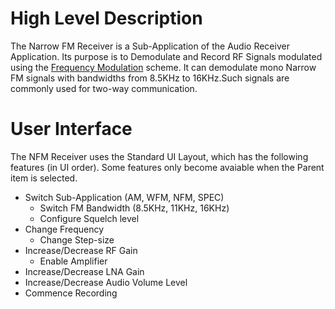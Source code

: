 # High Level Description
The Narrow FM Receiver is a Sub-Application of the Audio Receiver Application.
Its purpose is to Demodulate and Record RF Signals modulated using the [Frequency Modulation](https://en.wikipedia.org/wiki/Frequency_modulation) scheme. It can demodulate mono Narrow FM signals with bandwidths from 8.5KHz to 16KHz.Such signals are commonly used for two-way communication.

# User Interface 
The NFM Receiver uses the Standard UI Layout, which has the following features (in UI order). Some features only become avaiable when the Parent item is selected.
* Switch Sub-Application (AM, WFM, NFM, SPEC)
  * Switch FM Bandwidth (8.5KHz, 11KHz, 16KHz)
  * Configure Squelch level
* Change Frequency
  * Change Step-size
* Increase/Decrease RF Gain
  * Enable Amplifier
* Increase/Decrease LNA Gain
* Increase/Decrease Audio Volume Level
* Commence Recording
